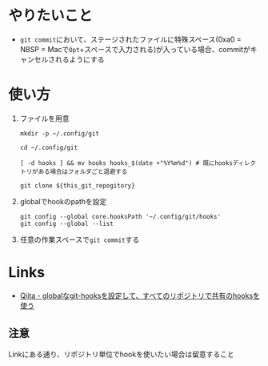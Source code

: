 # やりたいこと
- `git commit`において、ステージされたファイルに特殊スペース(0xa0 = NBSP = Macで`Opt`+スペースで入力される)が入っている場合、commitがキャンセルされるようにする
 
# 使い方
1. ファイルを用意
    ```shell
    mkdir -p ~/.config/git
    
    cd ~/.config/git
    
    [ -d hooks ] && mv hooks hooks_$(date +"%Y%m%d") # 既にhooksディレクトリがある場合はフォルダごと退避する
    
    git clone ${this_git_repogitory}
    ```
1. globalでhookのpathを設定
    ```shell
    git config --global core.hooksPath '~/.config/git/hooks'
    git config --global --list
    ```
1. 任意の作業スペースで`git commit`する

# Links
- [Qiita - globalなgit-hooksを設定して、すべてのリポジトリで共有のhooksを使う](https://qiita.com/ik-fib/items/55edad2e5f5f06b3ddd1)

## 注意
Linkにある通り、リポジトリ単位でhookを使いたい場合は留意すること
